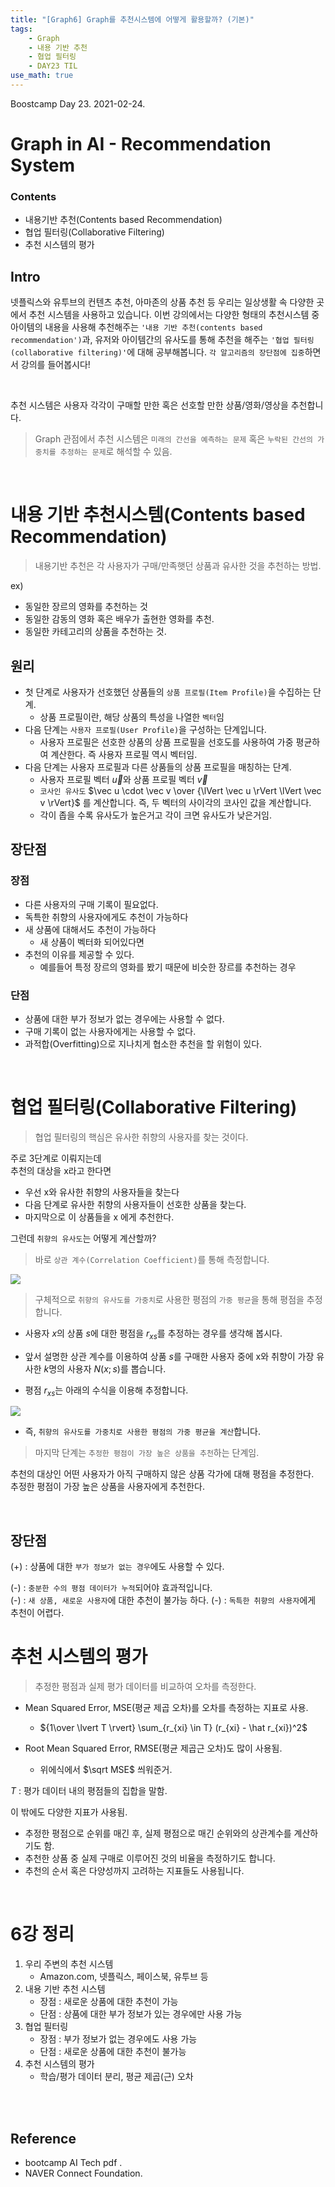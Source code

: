 ```yaml
---
title: "[Graph6] Graph를 추천시스템에 어떻게 활용할까? (기본)"
tags:
    - Graph
    - 내용 기반 추천
    - 협업 필터링
    - DAY23 TIL
use_math: true
---
```


Boostcamp Day 23. 2021-02-24.

# Graph in AI - Recommendation System

### Contents
- 내용기반 추천(Contents based Recommendation)
- 협업 필터링(Collaborative Filtering)
- 추천 시스템의 평가

## Intro
넷플릭스와 유투브의 컨텐츠 추천, 아마존의 상품 추천 등 우리는 일상생활 속 다양한 곳에서 추천 시스템을 사용하고 있습니다. 이번 강의에서는 다양한 형태의 추천시스템 중 아이템의 내용을 사용해 추천해주는 `'내용 기반 추천(contents based recommendation')`과, 유저와 아이템간의 유사도를 통해 추천을 해주는 `'협업 필터링(collaborative filtering)'`에 대해 공부해봅니다. `각 알고리즘의 장단점에 집중`하면서 강의를 들어봅시다!

<br>

추천 시스템은 사용자 각각이 구매할 만한 혹은 선호할 만한 상품/영화/영상을 추천합니다.
> Graph 관점에서 추천 시스템은 `미래의 간선을 예측하는 문제` 혹은 `누락된 간선의 가중치를 추정하는 문제`로 해석할 수 있음.

<br>

# 내용 기반 추천시스템(Contents based Recommendation)
> 내용기반 추천은 각 사용자가 구매/만족햇던 상품과 유사한 것을 추천하는 방법.  

ex)
- 동일한 장르의 영화를 추천하는 것  
- 동일한 감동의 영화 혹은 배우가 출현한 영화를 추천.
- 동일한 카테고리의 상품을 추천하는 것.

## 원리
- 첫 단계로 사용자가 선호했던 상품들의 `상품 프로필(Item Profile)`을 수집하는 단계.
    - 상품 프로필이란, 해당 상품의 특성을 나열한 `벡터`임
- 다음 단계는 `사용자 프로필(User Profile)`을 구성하는 단계입니다.
    - 사용자 프로필은 선호한 상품의 상품 프로필을 선호도를 사용하여 가중 평균하여 계산한다. 즉 사용자 프로필 역시 벡터임.
- 다음 단계는 사용자 프로필과 다른 상품들의 상품 프로필을 매칭하는 단계.
    - 사용자 프로필 벡터 $\vec u$와 상품 프로필 벡터 $\vec v$
    - `코사인 유사도` $\vec u \cdot \vec v \over {\lVert \vec u \rVert \lVert \vec v \rVert}$ 를 계산합니다. 즉, 두 벡터의 사이각의 코사인 값을 계산합니다.
    - 각이 좁을 수록 유사도가 높은거고 각이 크면 유사도가 낮은거임.

## 장단점
### 장점
- 다른 사용자의 구매 기록이 필요없다.
- 독특한 취향의 사용자에게도 추천이 가능하다
- 새 상품에 대해서도 추천이 가능하다
    - 새 상품이 벡터화 되어있다면
- 추천의 이유를 제공할 수 있다.
    - 예를들어 특정 장르의 영화를 봤기 때문에 비슷한 장르를 추천하는 경우

### 단점
- 상품에 대한 부가 정보가 없는 경우에는 사용할 수 없다.
- 구매 기록이 없는 사용자에게는 사용할 수 없다.
- 과적합(Overfitting)으로 지나치게 협소한 추천을 할 위험이 있다.


<br>


# 협업 필터링(Collaborative Filtering)

> 협업 필터링의 핵심은 유사한 취향의 사용자를 찾는 것이다.

주로 3단계로 이뤄지는데  
추천의 대상을 x라고 한다면

- 우선 x와 유사한 취향의 사용자들을 찾는다
- 다음 단계로 유사한 취향의 사용자들이 선호한 상품을 찾는다.
- 마지막으로 이 상품들을 x 에게 추천한다.

그런데 `취향의 유사도`는 어떻게 계산할까?

> 바로 `상관 계수(Correlation Coefficient)`를 통해 측정합니다.

<img src="/assets/bcimg/Graph/correlation.PNG">


<br>

> 구체적으로 `취향의 유사도를 가중치`로 사용한 평점의 `가중 평균`을 통해 평점을 추정합니다.

- 사용자 $x$의 상품 $s$에 대한 평점을 $r_{xs}$를 추정하는 경우를 생각해 봅시다.

-  앞서 설명한 상관 계수를 이용하여 상품 $s$를 구매한 사용자 중에 x와 취향이 가장 유사한 $k$명의 사용자 $N(x;s)$를 뽑습니다.

- 평점 $r_{xs}$는 아래의 수식을 이용해 추정합니다.


<img src="/assets/bcimg/Graph/tmp.PNG">

- 즉, `취향의 유사도를 가중치로 사용한 평점의 가중 평균을 계산`합니다.

> 마지막 단계는 `추정한 평점이 가장 높은 상품을 추천`하는 단계임.  

추천의 대상인 어떤 사용자가 아직 구매하지 않은 상품 각가에 대해 평점을 추정한다.  
추정한 평점이 가장 높은 상품을 사용자에게 추천한다.

<br>

## 장단점
(+) : 상품에 대한 `부가 정보가 없는 경우`에도 사용할 수 있다.

(-) : `충분한 수의 평점 데이터가 누적`되어야 효과적입니다.  
(-) : `새 상품, 새로운 사용자`에 대한 추천이 불가능 하다.
(-) : `독특한 취향의 사용자`에게 추천이 어렵다.



# 추천 시스템의 평가
> 추정한 평점과 실제 평가 데이터를 비교하여 오차를 측정한다.

- Mean Squared Error, MSE(평균 제곱 오차)를 오차를 측정하는 지표로 사용.

    - ${1\over \lvert T \rvert} \sum_{r_{xi} \in T} (r_{xi} - \hat r_{xi})^2$

- Root Mean Squared Error, RMSE(평균 제곱근 오차)도 많이 사용됨.
    - 위에식에서 $\sqrt MSE$ 씌워준거.

$T$ : 평가 데이터 내의 평점들의 집합을 말함.

이 밖에도 다양한 지표가 사용됨.
- 추정한 평점으로 순위를 매긴 후, 실제 평점으로 매긴 순위와의 상관계수를 계산하기도 함.
- 추천한 상품 중 실제 구매로 이루어진 것의 비율을 측정하기도 합니다.
- 추천의 순서 혹은 다양성까지 고려하는 지표들도 사용됩니다.

<br>

# 6강 정리
1. 우리 주변의 추천 시스템
    - Amazon.com, 넷플릭스, 페이스북, 유투브 등
2. 내용 기반 추천 시스템
    - 장점 : 새로운 상품에 대한 추천이 가능
    - 단점 : 상품에 대한 부가 정보가 있는 경우에만 사용 가능
3. 협업 필터링
    - 장점 : 부가 정보가 없는 경우에도 사용 가능
    - 단점 : 새로운 상품에 대한 추천이 불가능
4. 추천 시스템의 평가
    - 학습/평가 데이터 분리, 평균 제곱(근) 오차

<br><br>

## Reference

- bootcamp AI Tech pdf  .
- NAVER Connect Foundation.

